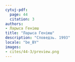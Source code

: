 ```yaml
---
cytuj-pdf:
  page: 44
  citation: 3
authors:
- Ларыса Геніюш
title: "Ларыса Геніюш"
description: "Споведзь. 1993"
locale: "be_BY"
images:
- cites/44-3/preview.png
---
```

